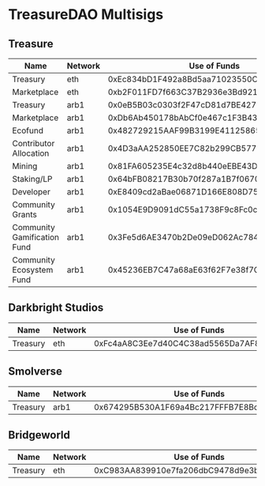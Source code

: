 # TreasureDAO Multisigs

## Treasure
| Name | Network | Use of Funds | Explorer |
| ------------- | ------------- | ------------- | ------------- |
| Treasury | eth | 0xEc834bD1F492a8Bd5aa71023550C44D4fB14632A | [Link](https://etherscan.io/address/0xEc834bD1F492a8Bd5aa71023550C44D4fB14632A) |
| Marketplace | eth | 0xb2F011FD7f663C37B2936e3Bd921d3ACcB90B416 | [Link](https://etherscan.io/address/0xb2F011FD7f663C37B2936e3Bd921d3ACcB90B416) |
| Treasury | arb1 | 0x0eB5B03c0303f2F47cD81d7BE4275AF8Ed347576 | [Link](https://arbiscan.io/address/0xb2F011FD7f663C37B2936e3Bd921d3ACcB90B416) |
| Marketplace | arb1 | 0xDb6Ab450178bAbCf0e467c1F3B436050d907E233 | [Link](https://arbiscan.io/address/0xDb6Ab450178bAbCf0e467c1F3B436050d907E233) |
| Ecofund | arb1 | 0x482729215AAF99B3199E41125865821ed5A4978a | [Link](https://arbiscan.io/address/0x482729215AAF99B3199E41125865821ed5A4978a) |
| Contributor Allocation | arb1 | 0x4D3aAA252850EE7C82b299CB5778925BBE92f1fC | [Link](https://arbiscan.io/address/0x4D3aAA252850EE7C82b299CB5778925BBE92f1fC) |
| Mining | arb1 | 0x81FA605235E4c32d8b440eEBE43D82e9E083166b | [Link](https://arbiscan.io/address/0x81FA605235E4c32d8b440eEBE43D82e9E083166b) |
| Staking/LP | arb1 | 0x64bFB08217B30b70f287a1B7f0670BDD49F8A13f | [Link](https://arbiscan.io/address/0x64bFB08217B30b70f287a1B7f0670BDD49F8A13f) |
| Developer | arb1 | 0xE8409cd2aBae06871D166E808D75aDdb0537033A | [Link](https://arbiscan.io/address/0xE8409cd2aBae06871D166E808D75aDdb0537033A) |
| Community Grants | arb1 | 0x1054E9D9091dC55a1738F9c8Fc0c79E59E222804 | [Link](https://arbiscan.io/address/0x1054E9D9091dC55a1738F9c8Fc0c79E59E222804) |
| Community Gamification Fund | arb1 | 0x3Fe5d6AE3470b2De09eD062Ac78444E44Aa0cACe | [Link](https://arbiscan.io/address/0x3Fe5d6AE3470b2De09eD062Ac78444E44Aa0cACe) |
| Community Ecosystem Fund | arb1 | 0x45236EB7C47a68aE63f62F7e38f7C2F864f2Ad14 | [Link](https://arbiscan.io/address/0x45236EB7C47a68aE63f62F7e38f7C2F864f2Ad14) |

## Darkbright Studios
| Name | Network | Use of Funds | Explorer |
| ------------- | ------------- | ------------- | ------------- |
| Treasury | eth | 0xFc4aA8C3Ee7d40C4C38ad5565Da7AF8Fc53F1487 | [Link](https://etherscan.io/address/0xFc4aA8C3Ee7d40C4C38ad5565Da7AF8Fc53F1487) |

## Smolverse
| Name | Network | Use of Funds | Explorer |
| ------------- | ------------- | ------------- | ------------- |
| Treasury | arb1 | 0x674295B530A1F69a4Bc217FFFB7E8BcDF9971678 | [Link](https://arbiscan.io/address/0x674295B530A1F69a4Bc217FFFB7E8BcDF9971678) |

## Bridgeworld
| Name | Network | Use of Funds | Explorer |
| ------------- | ------------- | ------------- | ------------- |
| Treasury | eth | 0xC983AA839910e7fa206dbC9478d9e3bbDFb88515 | [Link](https://etherscan.io/address/0xC983AA839910e7fa206dbC9478d9e3bbDFb88515) |
